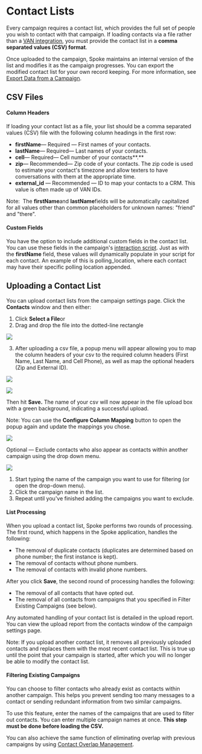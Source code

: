 # Contact Lists

Every campaign requires a contact list, which provides the full
set of people you wish to contact with that campaign. If loading
contacts via a file rather than a [VAN integration](https://withtheranks.com/docs/spoke/for-spoke-admins/van-list-loading), you must provide the contact list in a **comma separated values (CSV) format**.

Once uploaded to the campaign, Spoke maintains an internal
version of the list and modifies it as the campaign progresses.
You can export the modified contact list for your own record
keeping. For more information, see [Export Data from a Campaign](https://withtheranks.com/docs/spoke/for-spoke-admins/export-data-from-a-campaign).

**CSV Files**
-------------

#### **Column Headers**

If loading your contact list as a file, your list should be a
comma separated values (CSV) file with the following column
headings in the first row:

* **firstName**— Required — First names of your
  contacts.
* **lastName**— Required— Last names of your
  contacts.
* **cell**— Required— Cell number of your
  contacts**.**
* **zip**— Recommended— Zip code of your
  contacts. The zip code is used to estimate your
  contact's timezone and allow texters to have
  conversations with them at the appropriate time.
* **external\_id** — Recommended — ID to map your
  contacts to a CRM. This value is often made up of VAN IDs.

Note:  The  **firstName**and **lastName**fields will be
automatically capitalized for all values other than common
placeholders for unknown names: "friend" and
"there".

#### **Custom Fields**

You have the option to include additional custom fields in the
contact list. You can use these fields in the campaign's [interaction script](https://withtheranks.com/docs/spoke/for-spoke-admins/interaction-scripts). Just as with the **firstName** field, these values will dynamically
populate in your script for each contact. An example of this is
polling_location, where each contact may have their specific
polling location appended.

**Uploading a Contact List**
----------------------------

You can upload contact lists from the campaign settings page.
Click the **Contacts** window and then either:

1. Click **Select a File**or
2. Drag and drop the file into the dotted-line rectangle

![](https://lh4.googleusercontent.com/EfxgdyBzzn2Hl-ELdAzXlIdA0TuXOxcPb6mRJ9lwJuDqA9haWwRAyv7oI2C7oSsSZQH1HHnHDnOub9DXdCMD1a4O8DH-O8-g2HMdqHjd1hKkQ1pcwhR-LfxeFiraiPleXauMWJASB4bl_ucmvF7uhS4)

3. After uploading a csv file, a popup menu will appear
   allowing you to map the column headers of your csv to the
   required column headers (First Name, Last Name, and Cell
   Phone), as well as map the optional headers (Zip and
   External ID).

![](https://lh5.googleusercontent.com/Xfv5mgVxggIXqrYWB50eLEKd1eE6JCyMufIo7x_-VLf70PPhyfHWxbR0C3wfXFJkr7IUd7I_ecp_4kr3bPThu4FcSCSKadRNPgjfey_caH-bZA4DUomo9JN_imKGqey3B794F2PWsJGrIZ6XEGCo22U)

![](https://lh5.googleusercontent.com/17hMw0YzflF7ln_klrxQzqRPlgHQwl_kCiGwP_EzZbN3dPRIDhmPy2qPpGa8Rm4oZsve3ORGGWunrja1ZZWvylDjZhLdL_WuKYVAbx8LLYS-D5IjFH6_Wy57qnbFho7nsyS8G-BywJVIwcFqnuB3xiE)

Then hit **Save.** The name of your csv will now appear in the
file upload box with a green background, indicating a successful
upload.

Note: You can use the **Configure Column Mapping** button to open
the popup again and update the mappings you chose.

![](https://lh6.googleusercontent.com/zpGMQ74h9RiFV_2l5FPgbaexgXXAdrC70zuV-F3rMCQtr0-3_3lGIENxplmeWsTXqVZ19bwHX8r7BpQr0XAibcKpKnYgCJBnRnazHzHfglEsfnio03iDPNyih9-J_oBNrMQh9O5hPButF31WOddYXz0)

Optional — Exclude contacts who also appear as contacts
within another campaign using the drop down menu.

![](https://lh5.googleusercontent.com/PjL4c34dSxex9bUAgT_YATRktpVkPuxQXQ7dAtIl8ZsrByfiZ5pYvgDNqJax6xYEVA8Z5Zv1vds3lvj5p5Su6HT9X724r3-l7cFrLl46M2x3Nlw2KUgBM2hC2hItRI1uJji_Pp10fAlhBIjgEFm2PWE)

1. Start typing the name of the campaign you want to use for
   filtering (or open the drop-down menu).
2. Click the campaign name in the list.
3. Repeat until you've finished adding the campaigns you
   want to exclude.

#### List Processing

When you upload a contact list, Spoke performs two rounds of
processing. The first round, which happens in the Spoke
application, handles the following:

* The removal of duplicate contacts (duplicates are determined
  based on phone number; the first instance is kept).
* The removal of contacts without phone numbers.
* The removal of contacts with invalid phone numbers.

After you click **Save**, the second round of processing
handles the following:

* The removal of all contacts that have opted out.
* The removal of all contacts from campaigns that you
  specified in Filter Existing Campaigns (see below).

Any automated handling of your contact list is detailed in the
upload report. You can view the upload report from the contacts
window of the campaign settings page.

Note: If you upload another contact list, it removes all
previously uploaded contacts and replaces them with the most
recent contact list. This is true up until the point that your
campaign is started, after which you will no longer be able to
modify the contact list.

#### **Filtering Existing Campaigns**

You can choose to filter contacts who already exist as contacts
within another campaign. This helps you prevent sending too many
messages to a contact or sending redundant information from two
similar campaigns.

To use this feature, enter the names of the campaigns that are
used to filter out contacts. You can enter multiple campaign
names at once. **This step must be done before loading the CSV.**

You can also achieve the same function of eliminating overlap
with previous campaigns by using [Contact Overlap Management](https://withtheranks.com/docs/spoke/for-spoke-admins/contact-overlap-management).

 